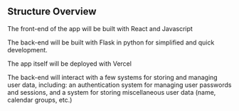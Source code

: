 ## Structure Overview

The front-end of the app will be built with React and Javascript

The back-end will be built with Flask in python for simplified and quick development.

The app itself will be deployed with Vercel

The back-end will interact with a few systems for storing and managing user data, including:
an authentication system for managing user passwords and sessions, and a system for storing miscellaneous user data (name, calendar groups, etc.)